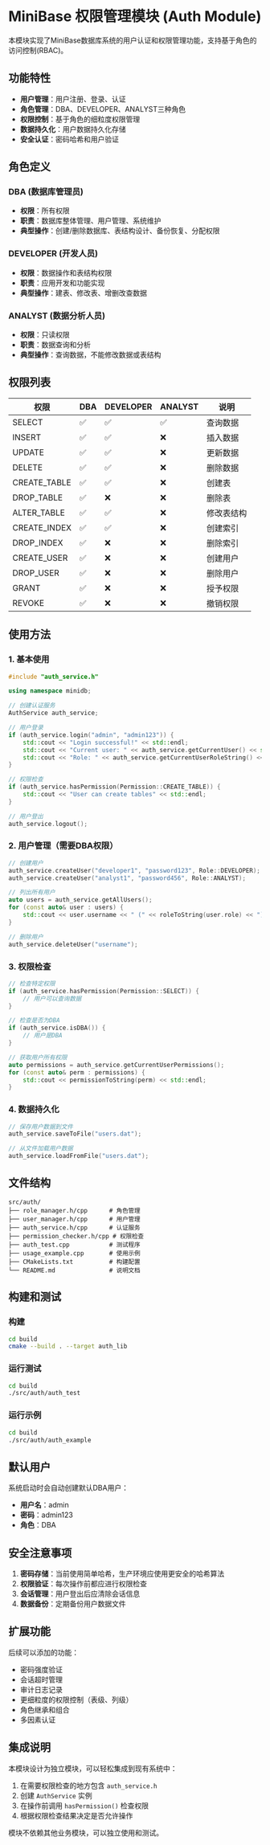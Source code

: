 # MiniBase 权限管理模块 (Auth Module)

本模块实现了MiniBase数据库系统的用户认证和权限管理功能，支持基于角色的访问控制(RBAC)。

## 功能特性

- **用户管理**：用户注册、登录、认证
- **角色管理**：DBA、DEVELOPER、ANALYST三种角色
- **权限控制**：基于角色的细粒度权限管理
- **数据持久化**：用户数据持久化存储
- **安全认证**：密码哈希和用户验证

## 角色定义

### DBA (数据库管理员)
- **权限**：所有权限
- **职责**：数据库整体管理、用户管理、系统维护
- **典型操作**：创建/删除数据库、表结构设计、备份恢复、分配权限

### DEVELOPER (开发人员)
- **权限**：数据操作和表结构权限
- **职责**：应用开发和功能实现
- **典型操作**：建表、修改表、增删改查数据

### ANALYST (数据分析人员)
- **权限**：只读权限
- **职责**：数据查询和分析
- **典型操作**：查询数据，不能修改数据或表结构

## 权限列表

| 权限 | DBA | DEVELOPER | ANALYST | 说明 |
|------|-----|-----------|---------|------|
| SELECT | ✅ | ✅ | ✅ | 查询数据 |
| INSERT | ✅ | ✅ | ❌ | 插入数据 |
| UPDATE | ✅ | ✅ | ❌ | 更新数据 |
| DELETE | ✅ | ✅ | ❌ | 删除数据 |
| CREATE_TABLE | ✅ | ✅ | ❌ | 创建表 |
| DROP_TABLE | ✅ | ❌ | ❌ | 删除表 |
| ALTER_TABLE | ✅ | ✅ | ❌ | 修改表结构 |
| CREATE_INDEX | ✅ | ✅ | ❌ | 创建索引 |
| DROP_INDEX | ✅ | ❌ | ❌ | 删除索引 |
| CREATE_USER | ✅ | ❌ | ❌ | 创建用户 |
| DROP_USER | ✅ | ❌ | ❌ | 删除用户 |
| GRANT | ✅ | ❌ | ❌ | 授予权限 |
| REVOKE | ✅ | ❌ | ❌ | 撤销权限 |

## 使用方法

### 1. 基本使用

```cpp
#include "auth_service.h"

using namespace minidb;

// 创建认证服务
AuthService auth_service;

// 用户登录
if (auth_service.login("admin", "admin123")) {
    std::cout << "Login successful!" << std::endl;
    std::cout << "Current user: " << auth_service.getCurrentUser() << std::endl;
    std::cout << "Role: " << auth_service.getCurrentUserRoleString() << std::endl;
}

// 权限检查
if (auth_service.hasPermission(Permission::CREATE_TABLE)) {
    std::cout << "User can create tables" << std::endl;
}

// 用户登出
auth_service.logout();
```

### 2. 用户管理（需要DBA权限）

```cpp
// 创建用户
auth_service.createUser("developer1", "password123", Role::DEVELOPER);
auth_service.createUser("analyst1", "password456", Role::ANALYST);

// 列出所有用户
auto users = auth_service.getAllUsers();
for (const auto& user : users) {
    std::cout << user.username << " (" << roleToString(user.role) << ")" << std::endl;
}

// 删除用户
auth_service.deleteUser("username");
```

### 3. 权限检查

```cpp
// 检查特定权限
if (auth_service.hasPermission(Permission::SELECT)) {
    // 用户可以查询数据
}

// 检查是否为DBA
if (auth_service.isDBA()) {
    // 用户是DBA
}

// 获取用户所有权限
auto permissions = auth_service.getCurrentUserPermissions();
for (const auto& perm : permissions) {
    std::cout << permissionToString(perm) << std::endl;
}
```

### 4. 数据持久化

```cpp
// 保存用户数据到文件
auth_service.saveToFile("users.dat");

// 从文件加载用户数据
auth_service.loadFromFile("users.dat");
```

## 文件结构

```
src/auth/
├── role_manager.h/cpp      # 角色管理
├── user_manager.h/cpp      # 用户管理
├── auth_service.h/cpp      # 认证服务
├── permission_checker.h/cpp # 权限检查
├── auth_test.cpp           # 测试程序
├── usage_example.cpp       # 使用示例
├── CMakeLists.txt          # 构建配置
└── README.md               # 说明文档
```

## 构建和测试

### 构建
```bash
cd build
cmake --build . --target auth_lib
```

### 运行测试
```bash
cd build
./src/auth/auth_test
```

### 运行示例
```bash
cd build
./src/auth/auth_example
```

## 默认用户

系统启动时会自动创建默认DBA用户：
- **用户名**：admin
- **密码**：admin123
- **角色**：DBA

## 安全注意事项

1. **密码存储**：当前使用简单哈希，生产环境应使用更安全的哈希算法
2. **权限验证**：每次操作前都应进行权限检查
3. **会话管理**：用户登出后应清除会话信息
4. **数据备份**：定期备份用户数据文件

## 扩展功能

后续可以添加的功能：
- 密码强度验证
- 会话超时管理
- 审计日志记录
- 更细粒度的权限控制（表级、列级）
- 角色继承和组合
- 多因素认证

## 集成说明

本模块设计为独立模块，可以轻松集成到现有系统中：

1. 在需要权限检查的地方包含 `auth_service.h`
2. 创建 `AuthService` 实例
3. 在操作前调用 `hasPermission()` 检查权限
4. 根据权限检查结果决定是否允许操作

模块不依赖其他业务模块，可以独立使用和测试。
